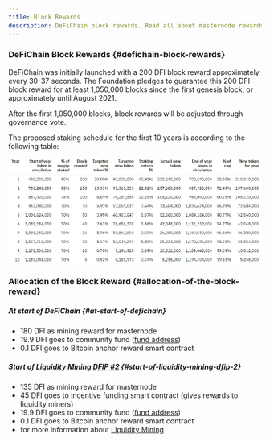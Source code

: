 ```yaml
---
title: Block Rewards
description: DeFiChain block rewards. Read all about masternode rewards, community fund and liquidity mining rewards.
---
```


### DeFiChain Block Rewards {#defichain-block-rewards}

DeFiChain was initially launched with a 200 DFI block reward approximately every 30-37 seconds. The Foundation pledges to guarantee this 200 DFI block reward for at least 1,050,000 blocks since the first genesis block, or approximately until August 2021.

After the first 1,050,000 blocks, block rewards will be adjusted through governance vote.

The proposed staking schedule for the first 10 years is according to the following table:

![Proposed staking Schedule](../media/Stakingrewards.jpg)

### Allocation of the Block Reward {#allocation-of-the-block-reward}

##### At start of DeFiChain {#at-start-of-defichain}

- 180 DFI as mining reward for masternode
- 19.9 DFI goes to community fund ([fund address](https://explorer.defichain.io/#/DFI/mainnet/address/dZcHjYhKtEM88TtZLjp314H2xZjkztXtRc))
- 0.1 DFI goes to Bitcoin anchor reward smart contract

##### Start of Liquidity Mining [DFIP \#2](https://github.com/DeFiCh/dfips/issues/2) {#start-of-liquidity-mining-dfip-2}

- 135 DFI as mining reward for masternode
- 45 DFI goes to incentive funding smart contract (gives rewards to liquidity miners)
- 19.9 DFI goes to community fund ([fund address](https://explorer.defichain.io/#/DFI/mainnet/address/dZcHjYhKtEM88TtZLjp314H2xZjkztXtRc))
- 0.1 DFI goes to Bitcoin anchor reward smart contract
- for more information about [Liquidity Mining](./Liquidity_Mining.md)
